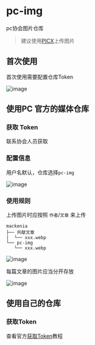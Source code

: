 # pc-img

pc协会图片仓库

> 建议使用[PICX](https://picx.xpoet.cn/)上传图片

## 首次使用

首次使用需要配置仓库Token

![image](https://cdn.staticaly.com/gh/CQNU-PC/pc-img@master/mackenia/pc-img/image.3ge26uvtbgg0.webp)

## 使用PC 官方的媒体仓库

### 获取 Token

联系协会人员获取

### 配置信息

用户名默认，仓库选择`pc-img`

![image](https://cdn.staticaly.com/gh/CQNU-PC/pc-img@master/mackenia/pc-img/image.6m8fet5hdlw0.webp)

### 使用规则

上传图片时应按照 `作者`/`文章` 来上传

```
mackenia
├── 共献文章
|  └── xxx.webp
└── pc-img
   └── xxx.webp
```

![image](https://cdn.staticaly.com/gh/CQNU-PC/pc-img@master/mackenia/pc-img/image.4vzvo29vqf80.webp)

每篇文章的图片应当分开存放

![image](https://cdn.staticaly.com/gh/CQNU-PC/pc-img@master/mackenia/pc-img/image.7etrqy5q40o0.webp)

## 使用自己的仓库

### 获取Token

查看官方[获取Token](https://docs.github.com/en/authentication/keeping-your-account-and-data-secure/creating-a-personal-access-token)教程
